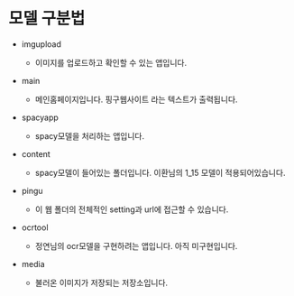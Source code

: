 # 모델 구분법

* imgupload
    - 이미지를 업로드하고 확인할 수 있는 앱입니다.

* main
    - 메인홈페이지입니다. 핑구웹사이트 라는 텍스트가 출력됩니다.

* spacyapp
    - spacy모델을 처리하는 앱입니다.

* content
    - spacy모델이 들어있는 폴더입니다. 이환님의 1_15 모델이 적용되어있습니다.

* pingu
    - 이 웹 폴더의 전체적인 setting과 url에 접근할 수 있습니다.

* ocrtool
    - 정연님의 ocr모델을 구현하려는 앱입니다. 아직 미구현입니다.

* media
    - 불러온 이미지가 저장되는 저장소입니다.